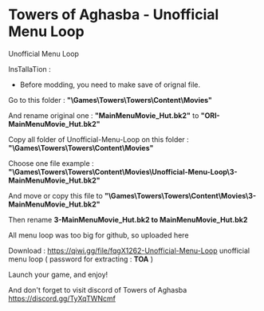 # Towers of Aghasba - Unofficial Menu Loop

Unofficial Menu Loop

InsTallaTion :

- Before modding, you need to make save of orignal file.

Go to this folder : <b>"\Games\Towers\Towers\Content\Movies"</b>

And rename original one : <b>"MainMenuMovie_Hut.bk2"</b> to <b>"ORI-MainMenuMovie_Hut.bk2"</b>

Copy all folder of Unofficial-Menu-Loop on this folder : <b>"\Games\Towers\Towers\Content\Movies"</b>

Choose one file
example : <b>"\Games\Towers\Towers\Content\Movies\Unofficial-Menu-Loop\3-MainMenuMovie_Hut.bk2"</b>

And move or copy this file to <b>"\Games\Towers\Towers\Content\Movies\3-MainMenuMovie_Hut.bk2"</b>

Then rename <b>3-MainMenuMovie_Hut.bk2 to MainMenuMovie_Hut.bk2</b>

All menu loop was too big for github, so uploaded here

Download : https://qiwi.gg/file/fqgX1262-Unofficial-Menu-Loop
unofficial menu loop ( password for extracting : <b>TOA</b> )


Launch your game, and enjoy!

And don't forget to visit discord of Towers of Aghasba
https://discord.gg/TyXqTWNcmf
